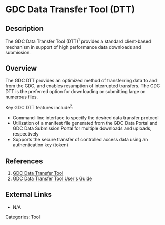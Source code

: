 # GDC Data Transfer Tool (DTT) #
## Description ##
The GDC Data Transfer Tool (DTT)<sup>1</sup> provides a standard client-based mechanism in support of high performance data downloads and submission.
## Overview ##
The GDC DTT provides an optimized method of transferring data to and from the GDC, and enables resumption of interrupted transfers. The GDC DTT is the preferred option for downloading or submitting large or numerous files.

Key GDC DTT features include<sup>2</sup>:

* Command-line interface to specify the desired data transfer protocol
* Utilization of a manifest file generated from the GDC Data Portal and GDC Data Submission Portal for multiple downloads and uploads, respectively
* Supports the secure transfer of controlled access data using an authentication key (token)

## References ##
1. [GDC Data Transfer Tool](https://gdc.cancer.gov/access-data/gdc-data-transfer-tool)
2. [GDC Data Transfer Tool User's Guide](/Data_Transfer_Tool/Users_Guide/Getting_Started/)

## External Links ##
* N/A

Categories: Tool
